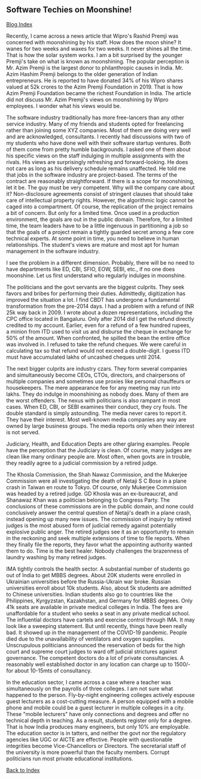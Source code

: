 ##  Software Techies on Moonshine! 

[Blog Index](../index.md)

Recently, I came across a news article that Wipro's Rashid Premji was concerned with moonshining by his staff. How does the moon shine? It 
wanes for two weeks and waxes for two weeks. It never shines all the time. That is how the solar system works. I am a bit surprised by the 
younger Premji's take on what is known as moonshining. The popular perception is Mr. Azim Premji is the largest donor to philanthropic
causes in India. Mr. Azim Hashim Premji belongs to the older generation of Indian entrepreneurs. He is reported to have donated 34% of
his Wipro shares valued at 52k crores to the Azim Premji Foundation in 2019. That is how Azim Premji Foundation became the richest 
Foundation in India. The article did not discuss Mr. Azim Premji's views on moonshining by Wipro employees. I wonder what his views 
would be.

The software industry traditionally has more free-lancers than any other service industry. Many of my friends and students opted 
for freelancing rather than joining some XYZ companies. Most of them are doing very well and are acknowledged, consultants. I 
recently had discussions with two of my students who have done well with their software startup ventures. Both of them come from 
pretty humble backgrounds. I asked one of them about his specific views on the staff indulging in multiple assignments with the
rivals. His views are surprisingly refreshing and forward-looking. He does not care as long as his delivery schedule remains 
unaffected. He told me that jobs in the software industry are project-based. The terms of the contract are reasonably straightforward.
If there is a scope for moonshining, let it be. The guy must be very competent. Why will the company care about it? 
Non-disclosure agreements consist of stringent clauses that should take care of intellectual property rights. However, the 
algorithmic logic cannot be caged into a compartment. Of course, the replication of the project remains a bit of concern. But only
for a limited time. Once used in a production environment, the goals are out in the public domain. Therefore, for a limited time,
the team leaders have to be a little ingenuous in partitioning a job so that the goals of a project remain a tightly guarded secret 
among a few core technical experts. At some point in time, you need to believe in human relationships. The student's views are 
mature and most apt for human management in the software industry.

I see the problem in a different dimension. Probably, there will be no need to have departments like ED, CBI, SFIO, EOW, SEBI, etc., if no 
one does moonshine. Let us first understand who regularly indulges in moonshine.

The politicians and the govt servants are the biggest culprits. They seek favors and bribes for performing their duties. Admittedly, 
digitization has improved the situation a lot. I find CBDT has undergone a fundamental transformation from the pre-2014 days. I had a 
problem with a refund of INR 25k way back in 2009. I wrote about a dozen representations, including the CPC office located in Bangaluru. 
Only after 2014 did I get the refund directly credited to my account. Earlier, even for a refund of a few hundred rupees, a minion from 
ITD used to visit us and disburse the cheque in exchange for 50% of the amount. When confronted, he spilled the bean the entire office was 
involved in.  I refused to take the refund cheques. We were careful in calculating tax so that refund would not exceed a double-digit. I 
guess ITD must have accumulated lakhs of uncashed cheques until 2014.

The next bigger culprits are industry czars. They form several companies and simultaneously become CEOs, CTOs, directors, and chairpersons 
of multiple companies and sometimes use proxies like personal chauffeurs or housekeepers. The mere appearance fee for any meeting may run 
into lakhs. They do indulge in moonshining as nobody does. Many of them are the worst offenders. The nexus with politicians is also 
rampant in most cases. When ED, CBI, or SEBI examines their conduct, they cry fouls. The double standard is simply astounding. The media 
never cares to report it. They have their interest. Most well-known media companies any way are owned by large business groups. The media 
reports only when their interest is not served.

Judiciary, Health, and Education Depts are other glaring examples. People have the perception that the Judiciary is clean. Of course, many 
judges are clean like many ordinary people are. Most often, when govts are in trouble, they readily agree to a judicial commission by a 
retired judge.

The Khosla Commission, the Shah Nawaz Commission, and the Mukerjee Commission were all investigating the death of Netaji S C Bose in a 
plane crash in Taiwan en route to Tokyo. Of course, only Mukerjee Commission was headed by a retired judge. GD Khosla was an 
ex-bureaucrat, and Shanawaz Khan was a politician belonging to Congress Party. The conclusions of these commissions are in the 
public domain, and none could conclusively answer the central question of Netaji's death in a plane crash, instead opening up many new 
issues. The commission of inquiry by retired judges is the most abused form of judicial remedy against potentially explosive public anger. 
The retired judges see it as an opportunity to remain in the reckoning and seek multiple extensions of time to file reports. When they 
finally file the reports, they favor what the appointing authority wanted them to do. Time is the best healer. Nobody challenges the 
brazenness of laundry washing by many retired judges.

IMA tightly controls the health sector. A substantial number of students go out of India to get MBBS degrees. About 20K students were 
enrolled in Ukrainian universities before the Russia-Ukrain war broke. Russian universities enroll about 10k students. Also, about 5k 
students are admitted to Chinese universities. Indian students also go to countries like the Philippines, Kyrgyzstan, Kazakhstan, 
and Germany for MBBS degrees. Only 41k seats are available in private medical colleges in India. The fees are unaffordable for a 
student who seeks a seat in any private medical school. The influential doctors have cartels and exercise control through IMA. 
It may look like a sweeping statement. But until recently, things have been really bad. It showed up in the management of the 
COVID-19 pandemic. People died due to the unavailability of ventilators and oxygen supplies. Unscrupulous politicians announced 
the reservation of beds for the high court and supreme court judges to ward off judicial strictures against governance. 
The competent doctors do a lot of private consultancies. A reasonably well established doctor in any location can charge up to
1500/- for about 10-15mts of consultancy. 

In the education sector, I came across a case where a teacher was simultaneously on the payrolls of three colleges. I am not sure what 
happened to the person. Fly-by-night engineering colleges actively espouse guest lecturers as a cost-cutting measure. A person equipped 
with a mobile phone and mobile could be a guest lecturer in multiple colleges in a city. These "mobile lecturers" have only connections 
and degrees and offer no technical depth in teaching. As a result, students register only for a degree. That is how India produces many 
engineers, but only 10% are employable. The education sector is in tatters, and neither the govt nor the regulatory agencies like UGC or 
AICTE are effective. People with questionable integrities become Vice-Chancellors or Directors. The secretarial staff of the university is 
more powerful than the faculty members. Corrupt politicians run most private educational institutions.

[Back to Index](../index.md)
